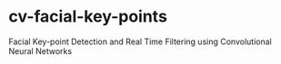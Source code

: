 # cv-facial-key-points
Facial Key-point Detection and Real Time Filtering using Convolutional Neural Networks
